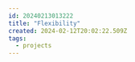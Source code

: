 ```yaml
---
id: 20240213013222
title: "Flexibility"
created: 2024-02-12T20:02:22.509Z
tags:
  - projects
---
```


